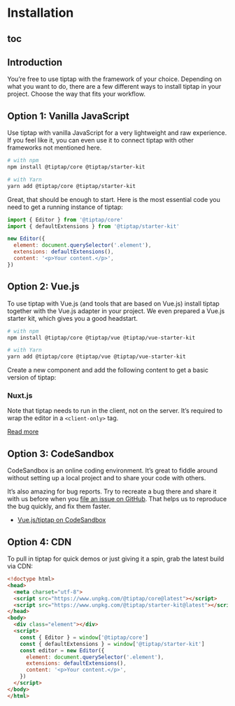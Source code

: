 # Installation

## toc

## Introduction
You’re free to use tiptap with the framework of your choice. Depending on what you want to do, there are a few different ways to install tiptap in your project. Choose the way that fits your workflow.

## Option 1: Vanilla JavaScript
Use tiptap with vanilla JavaScript for a very lightweight and raw experience. If you feel like it, you can even use it to connect tiptap with other frameworks not mentioned here.

```bash
# with npm
npm install @tiptap/core @tiptap/starter-kit

# with Yarn
yarn add @tiptap/core @tiptap/starter-kit
```

Great, that should be enough to start. Here is the most essential code you need to get a running instance of tiptap:

```js
import { Editor } from '@tiptap/core'
import { defaultExtensions } from '@tiptap/starter-kit'

new Editor({
  element: document.querySelector('.element'),
  extensions: defaultExtensions(),
  content: '<p>Your content.</p>',
})
```

## Option 2: Vue.js
To use tiptap with Vue.js (and tools that are based on Vue.js) install tiptap together with the Vue.js adapter in your project. We even prepared a Vue.js starter kit, which gives you a good headstart.

```bash
# with npm
npm install @tiptap/core @tiptap/vue @tiptap/vue-starter-kit

# with Yarn
yarn add @tiptap/core @tiptap/vue @tiptap/vue-starter-kit
```

Create a new component and add the following content to get a basic version of tiptap:

<demo name="Overview/Installation" />

### Nuxt.js
Note that tiptap needs to run in the client, not on the server. It’s required to wrap the editor in a `<client-only>` tag.

[Read more](https://nuxtjs.org/api/components-client-only)

## Option 3: CodeSandbox
CodeSandbox is an online coding environment. It’s great to fiddle around without setting up a local project and to share your code with others.

It’s also amazing for bug reports. Try to recreate a bug there and share it with us before when you [file an issue on GitHub](https://github.com/ueberdosis/tiptap-next/issues/new/choose). That helps us to reproduce the bug quickly, and fix them faster.

* [Vue.js/tiptap on CodeSandbox](https://codesandbox.io/s/tiptap-issue-template-b83rr?file=/src/components/Tiptap.vue)


## Option 4: CDN
To pull in tiptap for quick demos or just giving it a spin, grab the latest build via CDN:

```html
<!doctype html>
<head>
  <meta charset="utf-8">
  <script src="https://www.unpkg.com/@tiptap/core@latest"></script>
  <script src="https://www.unpkg.com/@tiptap/starter-kit@latest"></script>
</head>
<body>
  <div class="element"></div>
  <script>
    const { Editor } = window['@tiptap/core']
    const { defaultExtensions } = window['@tiptap/starter-kit']
    const editor = new Editor({
      element: document.querySelector('.element'),
      extensions: defaultExtensions(),
      content: '<p>Your content.</p>',
    })
  </script>
</body>
</html>
```

